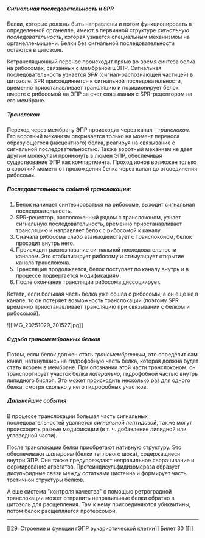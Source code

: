 
##### Сигнальная последовательность и SPR

Белки, которые должны быть направлены и потом функционировать в определенной органелле, имеют в первичной структуре *сигнальную последовательность*, которая узнается специальным механизмом на органелле-мишени. Белки без сигнальной последовательности остаются в цитозоле.

Котрансляционный перенос происходит прямо во время синтеза белка на рибосомах, связанных с мембраной шЭПР. Сигнальная последовательность узнается *SPR* (сигнал-распознающей частицей) в цитозоле. SPR присоединяется к сигнальной последовательности, временно приостанавливает трансляцию и позиционирует белок вместе с рибосомой на ЭПР за счет связывания с SPR-рецептором на его мембране.

##### Транслокон

Переход через мембрану ЭПР происходит через канал - *транслокон.* Его воротный механизм открывается только на момент переноса образующегося (насцентного) белка, реагируя на связывание с сигнальной последовательностью. Также воротный механизм не дает другим молекулам проникнуть в люмен ЭПР, обеспечивая существование ЭПР как компартмента. Проход ионов возможен только в короткий момент от прохождения белка через канал до отсоединения рибосомы. 

##### Последовательность событий транслокации:

1. Белок начинает синтезироваться на рибосоме, выходит сигнальная последовательность.
2. SPR-рецептор, расположенный рядом с транслоконом, узнает сигнальную последовательность, временно приостанавливает трансляцию и направляет белок с рибосомой к каналу. 
3. Сначала рибосома слабо взаимодействует с транслоконом, белок проходит внутрь него.
4. Происходит распознавание сигнальной последовательности каналом. Это стабилизирует рибосому и стимулирует открытие канала транслокона. 
5. Трансляция продолжается, белок поступает по каналу внутрь и в процессе подвергается модификациям.
6. После окончания трансляции рибосома диссоциирует.

Кстати, если большая часть белка уже сошла с рибосомы, а он еще не в канале, то он потеряет возможность транслокации (поэтому SPR временно приостанавливает трансляцию при связывании с белком и рибосомой).

![[IMG_20251029_201527.jpg]]

##### Судьба трансмембранных белков

Потом, если белок должен стать *трансмембранным*, это определит сам канал, наткнувшись на гидрофобную часть белка, которая должна будет стать якорем в мембране. При опознании этой части транслоконом, он транспортирует участок белка *латерально*, гидрофобной частью внутрь липидного бислоя. Это может происходить несколько раз для одного белка, смотря сколько у него гидрофобных участков. 

##### Дальнейшие события

В процессе транслокации большая часть сигнальных последовательностей удаляется *сигнальной пептидазой*, также могут происходить разные модификации (в т. ч. добавление липидной или углеводной части). 

После транслокации белки приобретают нативную структуру. Это обеспечивают *шапероны* (белки теплового шока), содержащиеся внутри ЭПР. Они также предупреждают неправильное сворачивание и формирование агрегатов. Протеиндисульфидизомераза образует дисульфидные связи между остатками цистеина и формирует часть третичной структуры белков. 

А еще система "контроля качества" с помощью ретроградной транслокации может отправить неправильные белки обратно в цитозоль для расщепления. Там к нему присоединяются убиквитины, потом белок расщепляется протеосомой.

---
[[29. Строение и функции гЭПР эукариотической клетки]]
Билет 30
[[]]
